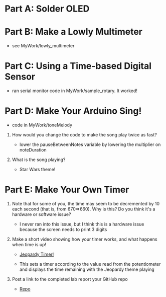 # Part A: Solder OLED

# Part B: Make a Lowly Multimeter

* see MyWork/lowly_multimeter

# Part C: Using a Time-based Digital Sensor

* ran serial monitor code in MyWork/sample_rotary. It worked!

# Part D: Make Your Arduino Sing!

* code in MyWork/toneMelody


1. How would you change the code to make the song play twice as fast?

    * lower the pauseBetweenNotes variable by lowering the multiplier on noteDuration

2. What is the song playing?

    * Star Wars theme!

# Part E: Make Your Own Timer

1. Note that for some of you, the time may seem to be decremented by 10 each second (that is, from 670=>660). Why is this? Do you think it's a hardware or software issue?

    * I never ran into this issue, but I think this is a hardware issue because the screen needs to print 3 digits

2. Make a short video showing how your timer works, and what happens when time is up!

    * [Jeopardy Timer!](https://photos.app.goo.gl/cf4rHeXn4mzPa2Hy7)

    * This sets a timer according to the value read from the potentiometer and displays the time remaining with the Jeopardy theme playing

3. Post a link to the completed lab report your GitHub repo
    
    * [Repo](https://github.com/henryw30/Interactive-Lab-Hub/blob/master/Lab2/lab2.md)
